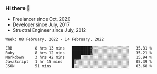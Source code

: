 ### Hi there 👋

- Freelancer since Oct, 2020
- Developer since July, 2017
- Structral Engineer since July, 2012

<!--START_SECTION:waka-->
```text
Week: 08 February, 2022 - 14 February, 2022

ERB          8 hrs 13 mins   ████████▓░░░░░░░░░░░░░░░░   35.31 % 
Ruby         8 hrs 12 mins   ████████▓░░░░░░░░░░░░░░░░   35.21 % 
Markdown     3 hrs 42 mins   ████░░░░░░░░░░░░░░░░░░░░░   15.94 % 
JavaScript   1 hr 15 mins    █▒░░░░░░░░░░░░░░░░░░░░░░░   05.39 % 
JSON         51 mins         █░░░░░░░░░░░░░░░░░░░░░░░░   03.68 % 
```
<!--END_SECTION:waka-->
